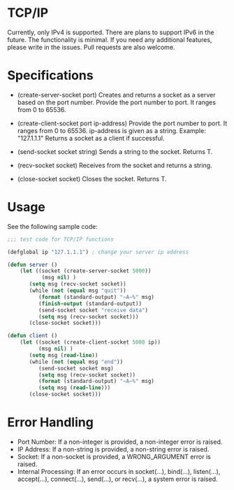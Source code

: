 # TCP/IP
Currently, only IPv4 is supported. There are plans to support IPv6 in the future.
The functionality is minimal. If you need any additional features, please write in the issues.
Pull requests are also welcome.

# Specifications
- (create-server-socket port)
Creates and returns a socket as a server based on the port number.
Provide the port number to port. It ranges from 0 to 65536.

- (create-client-socket port ip-address)
Provide the port number to port. It ranges from 0 to 65536.
ip-address is given as a string. Example: "127.1.1.1"
Returns a socket as a client if successful.

- (send-socket socket string)
Sends a string to the socket.
Returns T.

- (recv-socket socket)
Receives from the socket and returns a string.

- (close-socket socket)
Closes the socket.
Returns T.


# Usage

See the following sample code:

```lisp
;;; test code for TCP/IP functions

(defglobal ip "127.1.1.1") ; change your server ip address

(defun server ()
    (let ((socket (create-server-socket 5000))
           (msg nil) )
       (setq msg (recv-socket socket))
       (while (not (equal msg "quit"))
          (format (standard-output) "~A~%" msg)
          (finish-output (standard-output))
          (send-socket socket "receive data")
          (setq msg (recv-socket socket)))
       (close-socket socket)))

(defun client ()
    (let ((socket (create-client-socket 5000 ip))
          (msg nil) )
       (setq msg (read-line))
       (while (not (equal msg "end"))
          (send-socket socket msg)
          (setq msg (recv-socket socket))
          (format (standard-output) "~A~%" msg)
          (setq msg (read-line)))
       (close-socket socket)))
```

# Error Handling

- Port Number: If a non-integer is provided, a non-integer error is raised.
- IP Address: If a non-string is provided, a non-string error is raised.
- Socket: If a non-socket is provided, a WRONG_ARGUMENT error is raised.
- Internal Processing: If an error occurs in socket(...), bind(...), listen(...), accept(...), connect(...), send(...), or recv(...), a system error is raised.
